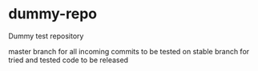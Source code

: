 # dummy-repo
Dummy test repository

master branch for all incoming commits to be tested on
stable branch for tried and tested code to be released
